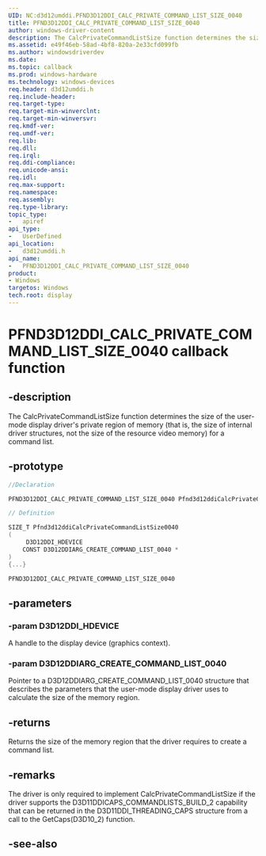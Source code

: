 ```yaml
---
UID: NC:d3d12umddi.PFND3D12DDI_CALC_PRIVATE_COMMAND_LIST_SIZE_0040
title: PFND3D12DDI_CALC_PRIVATE_COMMAND_LIST_SIZE_0040
author: windows-driver-content
description: The CalcPrivateCommandListSize function determines the size of the user-mode display driver's private region of memory for a command list.
ms.assetid: e49f46eb-58ad-4bf8-820a-2e33cfd099fb
ms.author: windowsdriverdev
ms.date:
ms.topic: callback
ms.prod: windows-hardware
ms.technology: windows-devices
req.header: d3d12umddi.h
req.include-header:
req.target-type:
req.target-min-winverclnt:
req.target-min-winversvr:
req.kmdf-ver:
req.umdf-ver:
req.lib:
req.dll:
req.irql:
req.ddi-compliance:
req.unicode-ansi:
req.idl:
req.max-support:
req.namespace:
req.assembly:
req.type-library:
topic_type:
-	apiref
api_type:
-	UserDefined
api_location:
-	d3d12umddi.h
api_name:
-	PFND3D12DDI_CALC_PRIVATE_COMMAND_LIST_SIZE_0040
product: 
- Windows
targetos: Windows
tech.root: display
---
```


# PFND3D12DDI_CALC_PRIVATE_COMMAND_LIST_SIZE_0040 callback function

## -description

The CalcPrivateCommandListSize function determines the size of the user-mode display driver's private region of memory (that is, the size of internal driver structures, not the size of the resource video memory) for a command list.

## -prototype

```cpp
//Declaration

PFND3D12DDI_CALC_PRIVATE_COMMAND_LIST_SIZE_0040 Pfnd3d12ddiCalcPrivateCommandListSize0040;

// Definition

SIZE_T Pfnd3d12ddiCalcPrivateCommandListSize0040
(
	 D3D12DDI_HDEVICE
	CONST D3D12DDIARG_CREATE_COMMAND_LIST_0040 *
)
{...}

PFND3D12DDI_CALC_PRIVATE_COMMAND_LIST_SIZE_0040


```

## -parameters

### -param D3D12DDI_HDEVICE

A handle to the display device (graphics context).

### -param D3D12DDIARG_CREATE_COMMAND_LIST_0040

Pointer to a D3D12DDIARG_CREATE_COMMAND_LIST_0040 structure that describes the parameters that the user-mode display driver uses to calculate the size of the memory region.

## -returns

Returns the size of the memory region that the driver requires to create a command list.

## -remarks

The driver is only required to implement CalcPrivateCommandListSize if the driver supports the D3D11DDICAPS_COMMANDLISTS_BUILD_2 capability that can be returned in the D3D11DDI_THREADING_CAPS structure from a call to the GetCaps(D3D10_2) function.


## -see-also
